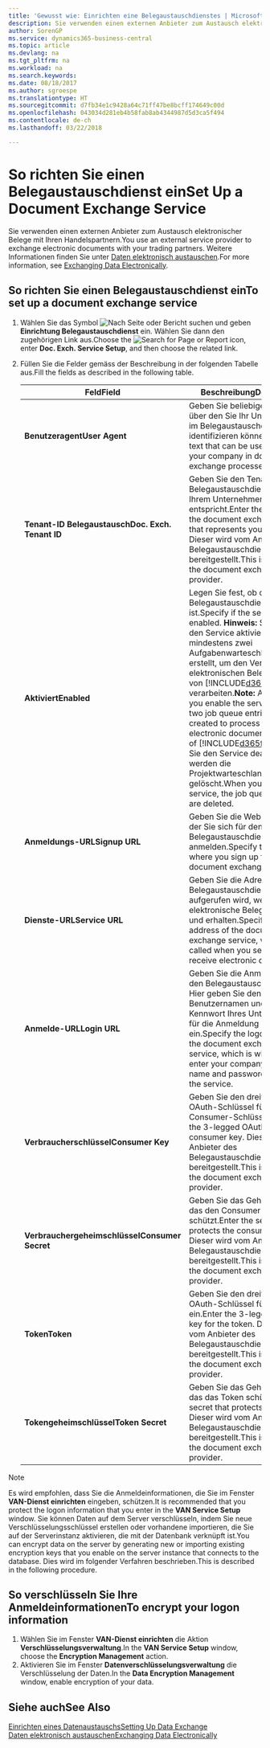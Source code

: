 ```yaml
---
title: 'Gewusst wie: Einrichten eine Belegaustauschdienstes | Microsoft Docs'
description: Sie verwenden einen externen Anbieter zum Austausch elektronischer Belege mit Ihren Handelspartnern.
author: SorenGP
ms.service: dynamics365-business-central
ms.topic: article
ms.devlang: na
ms.tgt_pltfrm: na
ms.workload: na
ms.search.keywords: 
ms.date: 08/18/2017
ms.author: sgroespe
ms.translationtype: HT
ms.sourcegitcommit: d7fb34e1c9428a64c71ff47be8bcff174649c00d
ms.openlocfilehash: 043034d281eb4b58fab8ab4344987d5d3ca5f494
ms.contentlocale: de-ch
ms.lasthandoff: 03/22/2018

---
```

# <a name="set-up-a-document-exchange-service"></a><span data-ttu-id="0701e-103">So richten Sie einen Belegaustauschdienst ein</span><span class="sxs-lookup"><span data-stu-id="0701e-103">Set Up a Document Exchange Service</span></span>
<span data-ttu-id="0701e-104">Sie verwenden einen externen Anbieter zum Austausch elektronischer Belege mit Ihren Handelspartnern.</span><span class="sxs-lookup"><span data-stu-id="0701e-104">You use an external service provider to exchange electronic documents with your trading partners.</span></span> <span data-ttu-id="0701e-105">Weitere Informationen finden Sie unter [Daten elektronisch austauschen](across-data-exchange.md).</span><span class="sxs-lookup"><span data-stu-id="0701e-105">For more information, see [Exchanging Data Electronically](across-data-exchange.md).</span></span>  

## <a name="to-set-up-a-document-exchange-service"></a><span data-ttu-id="0701e-106">So richten Sie einen Belegaustauschdienst ein</span><span class="sxs-lookup"><span data-stu-id="0701e-106">To set up a document exchange service</span></span>  
1. <span data-ttu-id="0701e-107">Wählen Sie das Symbol ![Nach Seite oder Bericht suchen](media/ui-search/search_small.png "Nach Seite oder Bericht suchen") und geben **Einrichtung Belegaustauschdienst** ein. Wählen Sie dann den zugehörigen Link aus.</span><span class="sxs-lookup"><span data-stu-id="0701e-107">Choose the ![Search for Page or Report](media/ui-search/search_small.png "Search for Page or Report icon") icon, enter **Doc. Exch. Service Setup**, and then choose the related link.</span></span>  
2. <span data-ttu-id="0701e-108">Füllen Sie die Felder gemäss der Beschreibung in der folgenden Tabelle aus.</span><span class="sxs-lookup"><span data-stu-id="0701e-108">Fill the fields as described in the following table.</span></span>  

    |<span data-ttu-id="0701e-109">Feld</span><span class="sxs-lookup"><span data-stu-id="0701e-109">Field</span></span>|<span data-ttu-id="0701e-110">Beschreibung</span><span class="sxs-lookup"><span data-stu-id="0701e-110">Description</span></span>|  
    |---------------------------------|---------------------------------------|  
    |<span data-ttu-id="0701e-111">**Benutzeragent**</span><span class="sxs-lookup"><span data-stu-id="0701e-111">**User Agent**</span></span>|<span data-ttu-id="0701e-112">Geben Sie beliebigen Text ein, über den Sie Ihr Unternehmen im Belegaustauschdienst identifizieren können</span><span class="sxs-lookup"><span data-stu-id="0701e-112">Enter any text that can be used to identify your company in document exchange processes.</span></span>|  
    |<span data-ttu-id="0701e-113">**Tenant-ID Belegaustausch**</span><span class="sxs-lookup"><span data-stu-id="0701e-113">**Doc. Exch. Tenant ID**</span></span>|<span data-ttu-id="0701e-114">Geben Sie den Tenant beim Belegaustauschdienst an, der Ihrem Unternehmen entspricht.</span><span class="sxs-lookup"><span data-stu-id="0701e-114">Enter the tenant in the document exchange service that represents your company.</span></span> <span data-ttu-id="0701e-115">Dieser wird vom Anbieter des Belegaustauschdienstes bereitgestellt.</span><span class="sxs-lookup"><span data-stu-id="0701e-115">This is provided by the document exchange service provider.</span></span>|  
    |<span data-ttu-id="0701e-116">**Aktiviert**</span><span class="sxs-lookup"><span data-stu-id="0701e-116">**Enabled**</span></span>|<span data-ttu-id="0701e-117">Legen Sie fest, ob der Belegaustauschdienst aktiviert ist.</span><span class="sxs-lookup"><span data-stu-id="0701e-117">Specify if the service is enabled.</span></span> <span data-ttu-id="0701e-118">**Hinweis:** Sobald Sie den Service aktivieren, werden mindestens zwei Aufgabenwarteschlangenposten erstellt, um den Verkehr von elektronischen Belegen zu und von [!INCLUDE[d365fin](includes/d365fin_md.md)] zu verarbeiten.</span><span class="sxs-lookup"><span data-stu-id="0701e-118">**Note:**  As soon as you enable the service, at least two job queue entries are created to process the traffic of electronic documents in and out of [!INCLUDE[d365fin](includes/d365fin_md.md)].</span></span> <span data-ttu-id="0701e-119">Wenn Sie den Service deaktivieren, werden die Projektwarteschlangenposten gelöscht.</span><span class="sxs-lookup"><span data-stu-id="0701e-119">When you disable the service, the job queue entries are deleted.</span></span>|  
    |<span data-ttu-id="0701e-120">**Anmeldungs-URL**</span><span class="sxs-lookup"><span data-stu-id="0701e-120">**Signup URL**</span></span>|<span data-ttu-id="0701e-121">Geben Sie die Webseite an, auf der Sie sich für den Belegaustauschdienst anmelden.</span><span class="sxs-lookup"><span data-stu-id="0701e-121">Specify the web page where you sign up for the document exchange service.</span></span>|  
    |<span data-ttu-id="0701e-122">**Dienste-URL**</span><span class="sxs-lookup"><span data-stu-id="0701e-122">**Service URL**</span></span>|<span data-ttu-id="0701e-123">Geben Sie die Adresse des Belegaustauschdienst an, die aufgerufen wird, wenn Sie elektronische Belege versenden und erhalten.</span><span class="sxs-lookup"><span data-stu-id="0701e-123">Specify the address of the document exchange service, which will be called when you send and receive electronic documents.</span></span>|  
    |<span data-ttu-id="0701e-124">**Anmelde-URL**</span><span class="sxs-lookup"><span data-stu-id="0701e-124">**Login URL**</span></span>|<span data-ttu-id="0701e-125">Geben Sie die Anmeldeseite für den Belegaustauschdienst an. Hier geben Sie den Benutzernamen und das Kennwort Ihres Unternehmens für die Anmeldung beim Service ein.</span><span class="sxs-lookup"><span data-stu-id="0701e-125">Specify the logon page for the document exchange service, which is where you enter your company’s user name and password to log on to the service.</span></span>|  
    |<span data-ttu-id="0701e-126">**Verbraucherschlüssel**</span><span class="sxs-lookup"><span data-stu-id="0701e-126">**Consumer Key**</span></span>|<span data-ttu-id="0701e-127">Geben Sie den dreiteiligen OAuth-Schlüssel für den Consumer-Schlüssel ein.</span><span class="sxs-lookup"><span data-stu-id="0701e-127">Enter the 3-legged OAuth key for the consumer key.</span></span> <span data-ttu-id="0701e-128">Dieser wird vom Anbieter des Belegaustauschdienstes bereitgestellt.</span><span class="sxs-lookup"><span data-stu-id="0701e-128">This is provided by the document exchange service provider.</span></span>|  
    |<span data-ttu-id="0701e-129">**Verbrauchergeheimschlüssel**</span><span class="sxs-lookup"><span data-stu-id="0701e-129">**Consumer Secret**</span></span>|<span data-ttu-id="0701e-130">Geben Sie das Geheimnis ein, das den Consumer-Schlüssel schützt.</span><span class="sxs-lookup"><span data-stu-id="0701e-130">Enter the secret that protects the consumer key.</span></span> <span data-ttu-id="0701e-131">Dieser wird vom Anbieter des Belegaustauschdienstes bereitgestellt.</span><span class="sxs-lookup"><span data-stu-id="0701e-131">This is provided by the document exchange service provider.</span></span>|  
    |<span data-ttu-id="0701e-132">**Token**</span><span class="sxs-lookup"><span data-stu-id="0701e-132">**Token**</span></span>|<span data-ttu-id="0701e-133">Geben Sie den dreiteiligen OAuth-Schlüssel für das Token ein.</span><span class="sxs-lookup"><span data-stu-id="0701e-133">Enter the 3-legged OAuth key for the token.</span></span> <span data-ttu-id="0701e-134">Dieser wird vom Anbieter des Belegaustauschdienstes bereitgestellt.</span><span class="sxs-lookup"><span data-stu-id="0701e-134">This is provided by the document exchange service provider.</span></span>|  
    |<span data-ttu-id="0701e-135">**Tokengeheimschlüssel**</span><span class="sxs-lookup"><span data-stu-id="0701e-135">**Token Secret**</span></span>|<span data-ttu-id="0701e-136">Geben Sie das Geheimnis ein, das das Token schützt.</span><span class="sxs-lookup"><span data-stu-id="0701e-136">Enter the secret that protects the token.</span></span> <span data-ttu-id="0701e-137">Dieser wird vom Anbieter des Belegaustauschdienstes bereitgestellt.</span><span class="sxs-lookup"><span data-stu-id="0701e-137">This is provided by the document exchange service provider.</span></span>|  

> [!NOTE]  
>  <span data-ttu-id="0701e-138">Es wird empfohlen, dass Sie die Anmeldeinformationen, die Sie im Fenster **VAN-Dienst einrichten** eingeben, schützen.</span><span class="sxs-lookup"><span data-stu-id="0701e-138">It is recommended that you protect the logon information that you enter in the **VAN Service Setup** window.</span></span> <span data-ttu-id="0701e-139">Sie können Daten auf dem Server verschlüsseln, indem Sie neue Verschlüsselungsschlüssel erstellen oder vorhandene importieren, die Sie auf der Serverinstanz aktivieren, die mit der Datenbank verknüpft ist.</span><span class="sxs-lookup"><span data-stu-id="0701e-139">You can encrypt data on the server by generating new or importing existing encryption keys that you enable on the server instance that connects to the database.</span></span> <span data-ttu-id="0701e-140">Dies wird im folgender Verfahren beschrieben.</span><span class="sxs-lookup"><span data-stu-id="0701e-140">This is described in the following procedure.</span></span>  

## <a name="to-encrypt-your-logon-information"></a><span data-ttu-id="0701e-141">So verschlüsseln Sie Ihre Anmeldeinformationen</span><span class="sxs-lookup"><span data-stu-id="0701e-141">To encrypt your logon information</span></span>  
1. <span data-ttu-id="0701e-142">Wählen Sie im Fenster **VAN-Dienst einrichten** die Aktion **Verschlüsselungsverwaltung**.</span><span class="sxs-lookup"><span data-stu-id="0701e-142">In the **VAN Service Setup** window, choose the **Encryption Management** action.</span></span>  
2. <span data-ttu-id="0701e-143">Aktivieren Sie im Fenster **Datenverschlüsselungsverwaltung** die Verschlüsselung der Daten.</span><span class="sxs-lookup"><span data-stu-id="0701e-143">In the **Data Encryption Management** window, enable encryption of your data.</span></span> <!--For more information, see [Manage Data Encryption](../manage-data-encryption.md).-->  

## <a name="see-also"></a><span data-ttu-id="0701e-144">Siehe auch</span><span class="sxs-lookup"><span data-stu-id="0701e-144">See Also</span></span>  
[<span data-ttu-id="0701e-145">Einrichten eines Datenaustauschs</span><span class="sxs-lookup"><span data-stu-id="0701e-145">Setting Up Data Exchange</span></span>](across-set-up-data-exchange.md)  
[<span data-ttu-id="0701e-146">Daten elektronisch austauschen</span><span class="sxs-lookup"><span data-stu-id="0701e-146">Exchanging Data Electronically</span></span>](across-data-exchange.md)

